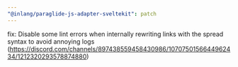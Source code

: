```yaml
---
"@inlang/paraglide-js-adapter-sveltekit": patch
---
```


fix: Disable some lint errors when internally rewriting links with the spread syntax to avoid annoying logs (https://discord.com/channels/897438559458430986/1070750156644962434/1212320293578874880)

